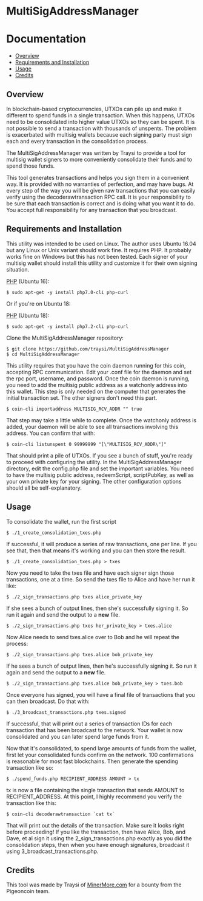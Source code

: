 MultiSigAddressManager
============

Documentation
=============

* [Overview](#overview)
* [Requirements and Installation](#installation)
* [Usage](#usage)
* [Credits](#credits)

Overview
--------

In blockchain-based cryptocurrencies, UTXOs can pile up and make it different to spend funds in a single transaction. When this happens, UTXOs need to be consolidated into higher value UTXOs so they can be spent. It is not possible to send a transaction with thousands of unspents. The problem is exacerbated with multisig wallets because each signing party must sign each and every transaction in the consolidation process.

The MultiSigAddressManager was written by Traysi to provide a tool for multisig wallet signers to more conveniently consolidate their funds and to spend those funds.

This tool generates transactions and helps you sign them in a convenient way. It is provided with no warranties of perfection, and may have bugs. At every step of the way you will be given raw transactions that you can easily verify using the decoderawtransaction RPC call. It is your responsibility to be sure that each transaction is correct and is doing what you want it to do. You accept full responsibility for any transaction that you broadcast.

Requirements and Installation
------------

This utility was intended to be used on Linux. The author uses Ubuntu 16.04 but any Linux or Unix variant should work fine. It requires PHP. It probably works fine on Windows but this has not been tested. Each signer of your multisig wallet should install this utility and customize it for their own signing situation.

[PHP](http://php.net) (Ubuntu 16):

    $ sudo apt-get -y install php7.0-cli php-curl

Or if you're on Ubuntu 18:

[PHP](http://php.net) (Ubuntu 18):

    $ sudo apt-get -y install php7.2-cli php-curl

Clone the MultiSigAddressManager repository:

    $ git clone https://github.com/traysi/MultiSigAddressManager
    $ cd MultiSigAddressManager

This utility requires that you have the coin daemon running for this coin, accepting RPC communication. Edit your .conf file for the daemon and set the rpc port, username, and password. Once the coin daemon is running, you need to add the multisig public address as a watchonly address into this wallet. This step is only needed on the computer that generates the initial transaction set. The other signers don't need this part.

    $ coin-cli importaddress MULTISIG_RCV_ADDR "" true

That step may take a little while to complete. Once the watchonly address is added, your daemon will be able to see all transactions involving this address. You can confirm that with:

    $ coin-cli listunspent 0 99999999 "[\"MULTISIG_RCV_ADDR\"]"

That should print a pile of UTXOs. If you see a bunch of stuff, you're ready to proceed with configuring the utility. In the MultiSigAddressManager directory, edit the config.php file and set the important variables. You need to have the multisig public address, redeemScript, scriptPubKey, as well as your own private key for your signing. The other configuration options should all be self-explanatory.

Usage
-----

To consolidate the wallet, run the first script

    $ ./1_create_consolidation_txes.php 

If successful, it will produce a series of raw transactions, one per line. If you see that, then that means it's working and you can then store the result.

    $ ./1_create_consolidation_txes.php > txes

Now you need to take the txes file and have each signer sign those transactions, one at a time. So send the txes file to Alice and have her run it like:

    $ ./2_sign_transactions.php txes alice_private_key 

If she sees a bunch of output lines, then she's successfully signing it. So run it again and send the output to a **new** file.

    $ ./2_sign_transactions.php txes her_private_key > txes.alice

Now Alice needs to send txes.alice over to Bob and he will repeat the process:

    $ ./2_sign_transactions.php txes.alice bob_private_key 

If he sees a bunch of output lines, then he's successfully signing it. So run it again and send the output to a **new** file.

    $ ./2_sign_transactions.php txes.alice bob_private_key > txes.bob

Once everyone has signed, you will have a final file of transactions that you can then broadcast. Do that with:

    $ ./3_broadcast_transactions.php txes.signed

If successful, that will print out a series of transaction IDs for each transaction that has been broadcast to the network. Your wallet is now consolidated and you can later spend large funds from it.

Now that it's consolidated, to spend large amounts of funds from the wallet, first let your consolidated funds confirm on the network. 100 confirmations is reasonable for most fast blockchains. Then generate the spending transaction like so:

    $ ./spend_funds.php RECIPIENT_ADDRESS AMOUNT > tx

tx is now a file containing the single transaction that sends AMOUNT to RECIPIENT_ADDRESS. At this point, I highly recommend you verify the transaction like this:

    $ coin-cli decoderawtransaction `cat tx`

That will print out the details of the transaction. Make sure it looks right before proceeding! If you like the transaction, then have Alice, Bob, and Dave, et al sign it using the 2_sign_transactions.php exactly as you did the consolidation steps, then when you have enough signatures, broadcast it using 3_broadcast_transactions.php.

Credits
-----

This tool was made by Traysi of [MinerMore.com](https://minermore.com/) for a bounty from the Pigeoncoin team.
